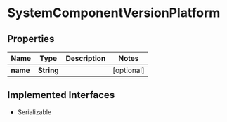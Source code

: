 

# SystemComponentVersionPlatform


## Properties

| Name | Type | Description | Notes |
|------------ | ------------- | ------------- | -------------|
|**name** | **String** |  |  [optional] |


## Implemented Interfaces

* Serializable


